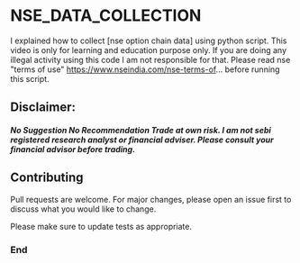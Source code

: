 # NSE_DATA_COLLECTION


I explained how to collect [nse option chain data] using python script. This video is only for learning and education purpose only. If  you are doing any illegal activity using this code I am not responsible for that. Please read nse "terms of use"  https://www.nseindia.com/nse-terms-of... 
before running this script.


## Disclaimer:

##### No Suggestion No Recommendation Trade at own risk. I am not sebi registered research analyst or financial adviser. Please consult your financial advisor before trading.


## Contributing

Pull requests are welcome. For major changes, please open an issue first to discuss what you would like to change.

Please make sure to update tests as appropriate.

### End
